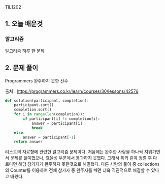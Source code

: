 TIL1202

## 1. 오늘 배운것

### 알고리즘



알고리즘 하루 한 문제

## 2. 문제 풀이

Programmers 완주하지 못한 선수



출처 : https://programmers.co.kr/learn/courses/30/lessons/42576

``````python
def solution(participant, completion):
    participant.sort()
    completion.sort()
    for i in range(len(completion)):
        if participant[i] != completion[i]:
            answer = participant[i]
            break
    else:
        answer = participant[-1]
    return answer
``````

 리스트의 자료형에 관련한 알고리즘 문제이다. 처음에는 완주한 사람을 하나씩 지워가면서 문제를 풀이했으나, 효율성 부분에서 통과하지 못했다. 그래서 위와 같이 정렬 후 다르다면 해당 참가자가 완주하지 못한것으로 해결했다. 다른 사람의 풀이 중 collections의 Counter를 이용하여 전체 참가자 중 완주자를 빼면 더욱 직관적으로 해결할 수 있다고 배웠다.

